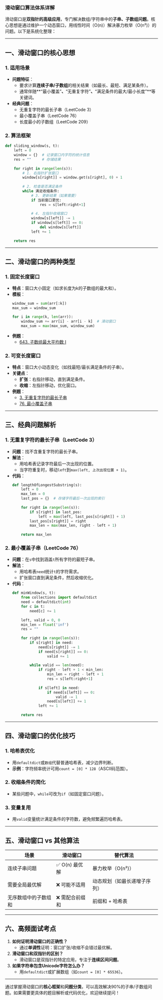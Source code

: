 ### **滑动窗口算法体系详解**  
滑动窗口是**双指针的高级应用**，专门解决数组/字符串中的**子串、子数组问题**。核心思想是通过维护一个动态窗口，用线性时间（O(n)）解决暴力枚举（O(n²)）的问题。以下是系统化整理：

---

## **一、滑动窗口的核心思想**
### **1. 适用场景**
- **问题特征**：
  - 要求计算**连续子串/子数组**的相关结果（如最长、最短、满足某条件）。
  - 通常伴随**“最小覆盖”**、**“无重复字符”**、**“满足条件的最大/最小长度”**等关键词。
- **经典问题**：
  - 无重复字符的最长子串（LeetCode 3）
  - 最小覆盖子串（LeetCode 76）
  - 长度最小的子数组（LeetCode 209）

### **2. 算法框架**
```python
def sliding_window(s, t):
    left = 0
    window = {}  # 记录窗口内字符的统计信息
    res = ""     # 存储结果
    
    for right in range(len(s)):
        # 1. 右指针扩张窗口
        window[s[right]] = window.get(s[right], 0) + 1
        
        # 2. 检查是否满足条件
        while 满足收缩条件:
            # 3. 更新结果（如果需要）
            if 当前窗口更优:
                res = s[left:right+1]
            
            # 4. 左指针收缩窗口
            window[s[left]] -= 1
            if window[s[left]] == 0:
                del window[s[left]]
            left += 1
    
    return res
```

---

## **二、滑动窗口的两种类型**
### **1. 固定长度窗口**
- **特点**：窗口大小固定（如求长度为k的子数组的最大和）。
- **模板**：
  ```python
  window_sum = sum(arr[:k])
  max_sum = window_sum
  
  for i in range(k, len(arr)):
      window_sum += arr[i] - arr[i - k]  # 滑动窗口
      max_sum = max(max_sum, window_sum)
  ```
- **例题**：
  - [643. 子数组最大平均数 I](https://leetcode.com/problems/maximum-average-subarray-i/)

### **2. 可变长度窗口**
- **特点**：窗口大小动态变化（如找最短/最长满足条件的子串）。
- **关键点**：
  - **扩张**：右指针移动，直到满足条件。
  - **收缩**：左指针移动，优化窗口。
- **例题**：
  - [3. 无重复字符的最长子串](https://leetcode.com/problems/longest-substring-without-repeating-characters/)
  - [76. 最小覆盖子串](https://leetcode.com/problems/minimum-window-substring/)

---

## **三、经典问题解析**
### **1. 无重复字符的最长子串（LeetCode 3）**
- **问题**：找不含重复字符的最长子串。
- **解法**：
  - 用哈希表记录字符最后一次出现的位置。
  - 当字符重复时，移动`left`到`max(left, 上次出现位置 + 1)`。
- **代码**：
  ```python
  def lengthOfLongestSubstring(s):
      left = 0
      max_len = 0
      last_pos = {}  # 存储字符最后一次出现的索引
      
      for right in range(len(s)):
          if s[right] in last_pos:
              left = max(left, last_pos[s[right]] + 1)
          last_pos[s[right]] = right
          max_len = max(max_len, right - left + 1)
      
      return max_len
  ```

### **2. 最小覆盖子串（LeetCode 76）**
- **问题**：在`s`中找到涵盖`t`所有字符的最短子串。
- **解法**：
  - 用哈希表`need`统计`t`的字符需求。
  - 扩张窗口直到满足条件，然后收缩优化。
- **代码**：
  ```python
  def minWindow(s, t):
      from collections import defaultdict
      need = defaultdict(int)
      for c in t:
          need[c] += 1
      
      left, valid = 0, 0
      min_len = float('inf')
      res = ""
      
      for right in range(len(s)):
          if s[right] in need:
              need[s[right]] -= 1
              if need[s[right]] == 0:
                  valid += 1
          
          while valid == len(need):
              if right - left + 1 < min_len:
                  min_len = right - left + 1
                  res = s[left:right+1]
              
              if s[left] in need:
                  if need[s[left]] == 0:
                      valid -= 1
                  need[s[left]] += 1
              left += 1
      
      return res
  ```

---

## **四、滑动窗口的优化技巧**
### **1. 哈希表优化**
- 用`defaultdict`或`数组`代替普通哈希表，减少边界判断。
- **示例**：字符频率统计可用`count = [0] * 128`（ASCII码范围）。

### **2. 收缩条件的简化**
- 某些问题中，`while`可改为`if`（如固定窗口问题）。

### **3. 变量复用**
- 用`valid`变量统计满足条件的字符数，避免频繁遍历哈希表。

---

## **五、滑动窗口 vs 其他算法**
| **场景**               | **滑动窗口**           | **替代算法**          |
|------------------------|------------------------|-----------------------|
| 连续子串问题           | ✅ O(n) 最优解          | 暴力枚举（O(n²)）     |
| 需要全局最优解         | ❌ 可能不适用           | 动态规划（如最长递增子序列） |
| 无序数组中的子数组和   | ❌ 需配合前缀和         | 前缀和 + 哈希表       |

---

## **六、高频面试考点**
1. **如何证明滑动窗口的正确性？**  
   - 通过**单调性**证明：窗口扩张/收缩不会错过最优解。
2. **滑动窗口和双指针的区别？**  
   - 滑动窗口是双指针的特定应用，专注于**连续区间问题**。
3. **如果字符串包含Unicode字符怎么办？**  
   - 用`defaultdict`或扩展数组（如`count = [0] * 65536`）。

---

通过掌握滑动窗口的**核心框架**和**问题分类**，可以高效解决90%的子串/子数组问题。如果需要更具体的题目解析或代码优化，欢迎继续提问！